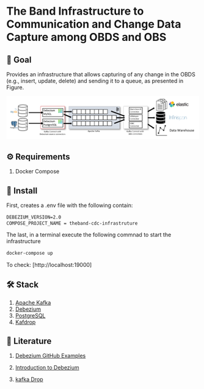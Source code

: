 # The Band Infrastructure to Communication and Change Data Capture among OBDS and OBS

## 🚀 Goal

Provides an infrastructure that allows capturing of any change in the OBDS (e.g., insert, update, delete) and sending it to a queue, as presented in Figure.

![alt text](debezium-architecture.png "Debezium")

## ⚙️ Requirements

1. Docker Compose

## 🔧 Install

First, creates a .env file with the following contain:

```
DEBEZIUM_VERSION=2.0
COMPOSE_PROJECT_NAME = theband-cdc-infrastruture
```
The last, in a terminal execute the following commnad to start the infrastructure


```bash
docker-compose up
```

To check: [http://localhost:19000]

## 🛠️ Stack

1. [Apache Kafka](https://kafka.apache.org/)
2. [Debezium](debezium.io/) 
3. [PostgreSQL](https://www.postgresql.org/)
4. [Kafdrop](https://github.com/obsidiandynamics/kafdrop)

## 📕 Literature

1. [Debezium GitHub Examples](https://github.com/debezium/debezium-examples/tree/main/tutorial)

2. [Introduction to Debezium](https://www.baeldung.com/debezium-intro)

3. [kafka Drop](https://medium.com/azure-na-pratica/apache-kafka-kafdrop-docker-compose-montando-rapidamente-um-ambiente-para-testes-606cc76aa66)

